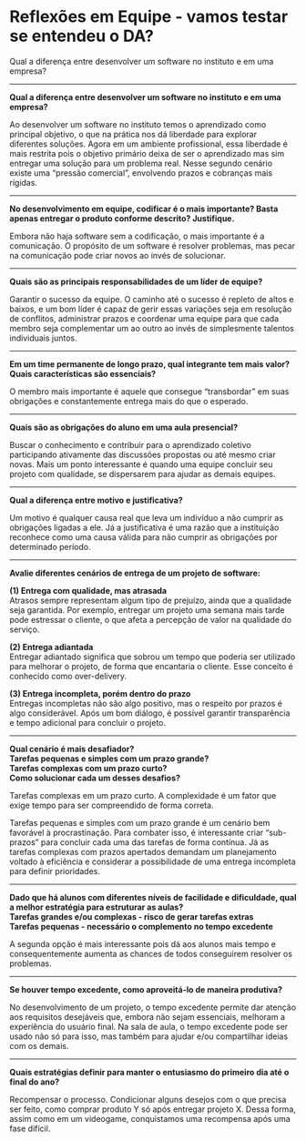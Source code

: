 # Reflexões em Equipe - vamos testar se entendeu o DA?
Qual a diferença entre desenvolver um software no instituto e em uma empresa?

---

**Qual a diferença entre desenvolver um software no instituto e em uma empresa?**  

Ao desenvolver um software no instituto temos o aprendizado como principal objetivo, o que na prática nos dá liberdade para explorar diferentes soluções. Agora em um ambiente profissional, essa liberdade é mais restrita pois o objetivo primário deixa de ser o aprendizado mas sim entregar uma solução para um problema real. Nesse segundo cenário existe uma “pressão comercial”, envolvendo prazos e cobranças mais rígidas.  

---

**No desenvolvimento em equipe, codificar é o mais importante? Basta apenas entregar o produto conforme descrito? Justifique.**  

Embora não haja software sem a codificação, o mais importante é a comunicação. O propósito de um software é resolver problemas, mas pecar na comunicação pode criar novos ao invés de solucionar.  

---

**Quais são as principais responsabilidades de um líder de equipe?**  

Garantir o sucesso da equipe. O caminho até o sucesso é repleto de altos e baixos, e um bom líder é capaz de gerir essas variações seja em resolução de conflitos, administrar prazos e coordenar uma equipe para que cada membro seja complementar um ao outro ao invés de simplesmente talentos individuais juntos.  

---

**Em um time permanente de longo prazo, qual integrante tem mais valor? Quais características são essenciais?**  

O membro mais importante é aquele que consegue “transbordar” em suas obrigações e constantemente entrega mais do que o esperado.  

---

**Quais são as obrigações do aluno em uma aula presencial?**  

Buscar o conhecimento e contribuir para o aprendizado coletivo participando ativamente das discussões propostas ou até mesmo criar novas. Mais um ponto interessante é quando uma equipe concluir seu projeto com qualidade, se dispersarem para ajudar as demais equipes.  

---

**Qual a diferença entre motivo e justificativa?**  

Um motivo é qualquer causa real que leva um indivíduo a não cumprir as obrigações ligadas a ele. Já a justificativa é uma razão que a instituição reconhece como uma causa válida para não cumprir as obrigações por determinado período.  

---

**Avalie diferentes cenários de entrega de um projeto de software:**  

**(1) Entrega com qualidade, mas atrasada**  
Atrasos sempre representam algum tipo de prejuízo, ainda que a qualidade seja garantida. Por exemplo, entregar um projeto uma semana mais tarde pode estressar o cliente, o que afeta a percepção de valor na qualidade do serviço.  

**(2) Entrega adiantada**  
Entregar adiantado significa que sobrou um tempo que poderia ser utilizado para melhorar o projeto, de forma que encantaria o cliente. Esse conceito é conhecido como over-delivery.  

**(3) Entrega incompleta, porém dentro do prazo**  
Entregas incompletas não são algo positivo, mas o respeito por prazos é algo considerável. Após um bom diálogo, é possível garantir transparência e tempo adicional para concluir o projeto.  

---

**Qual cenário é mais desafiador?**  
**Tarefas pequenas e simples com um prazo grande?**  
**Tarefas complexas com um prazo curto?**  
**Como solucionar cada um desses desafios?**  

Tarefas complexas em um prazo curto. A complexidade é um fator que exige tempo para ser compreendido de forma correta.  

Tarefas pequenas e simples com um prazo grande é um cenário bem favorável à procrastinação. Para combater isso, é interessante criar “sub-prazos” para concluir cada uma das tarefas de forma contínua. Já as tarefas complexas com prazos apertados demandam um planejamento voltado à eficiência e considerar a possibilidade de uma entrega incompleta para definir prioridades.  

---

**Dado que há alunos com diferentes níveis de facilidade e dificuldade, qual a melhor estratégia para estruturar as aulas?**  
**Tarefas grandes e/ou complexas - risco de gerar tarefas extras**  
**Tarefas pequenas - necessário o complemento no tempo excedente**  

A segunda opção é mais interessante pois dá aos alunos mais tempo e consequentemente aumenta as chances de todos conseguirem resolver os problemas.  

---

**Se houver tempo excedente, como aproveitá-lo de maneira produtiva?**  

No desenvolvimento de um projeto, o tempo excedente permite dar atenção aos requisitos desejáveis que, embora não sejam essenciais, melhoram a experiência do usuário final. Na sala de aula, o tempo excedente pode ser usado não só para isso, mas também para ajudar e/ou compartilhar ideias com os demais.  

---

**Quais estratégias definir para manter o entusiasmo do primeiro dia até o final do ano?**  

Recompensar o processo. Condicionar alguns desejos com o que precisa ser feito, como comprar produto Y só após entregar projeto X. Dessa forma, assim como em um videogame, conquistamos uma recompensa após uma fase difícil.  

